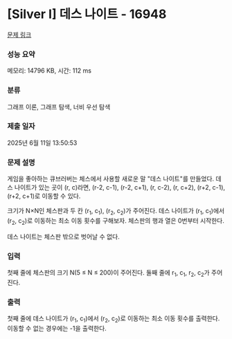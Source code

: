 # [Silver I] 데스 나이트 - 16948 

[문제 링크](https://www.acmicpc.net/problem/16948) 

### 성능 요약

메모리: 14796 KB, 시간: 112 ms

### 분류

그래프 이론, 그래프 탐색, 너비 우선 탐색

### 제출 일자

2025년 6월 11일 13:50:53

### 문제 설명

<p>게임을 좋아하는 큐브러버는 체스에서 사용할 새로운 말 "데스 나이트"를 만들었다. 데스 나이트가 있는 곳이 (r, c)라면, (r-2, c-1), (r-2, c+1), (r, c-2), (r, c+2), (r+2, c-1), (r+2, c+1)로 이동할 수 있다.</p>

<p>크기가 N×N인 체스판과 두 칸 (r<sub>1</sub>, c<sub>1</sub>), (r<sub>2</sub>, c<sub>2</sub>)가 주어진다. 데스 나이트가 (r<sub>1</sub>, c<sub>1</sub>)에서 (r<sub>2</sub>, c<sub>2</sub>)로 이동하는 최소 이동 횟수를 구해보자. 체스판의 행과 열은 0번부터 시작한다.</p>

<p>데스 나이트는 체스판 밖으로 벗어날 수 없다.</p>

### 입력 

 <p>첫째 줄에 체스판의 크기 N(5 ≤ N ≤ 200)이 주어진다. 둘째 줄에 r<sub>1</sub>, c<sub>1</sub>, r<sub>2</sub>, c<sub>2</sub>가 주어진다.</p>

### 출력 

 <p>첫째 줄에 데스 나이트가 (r<sub>1</sub>, c<sub>1</sub>)에서 (r<sub>2</sub>, c<sub>2</sub>)로 이동하는 최소 이동 횟수를 출력한다. 이동할 수 없는 경우에는 -1을 출력한다.</p>

